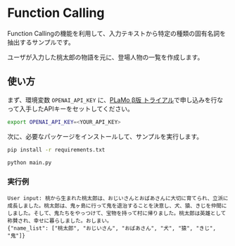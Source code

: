 Function Calling
================

Function Callingの機能を利用して、入力テキストから特定の種類の固有名詞を抽出するサンプルです。

ユーザが入力した桃太郎の物語を元に、登場人物の一覧を作成します。

## 使い方

まず、環境変数 `OPENAI_API_KEY` に、[PLaMo β版 トライアル](https://plamo.preferredai.jp/)で申し込みを行なって入手したAPIキーをセットしてください。

```sh
export OPENAI_API_KEY=<YOUR_API_KEY>
```

次に、必要なパッケージをインストールして、サンプルを実行します。

```sh
pip install -r requirements.txt

python main.py
```

### 実行例

```
User input: 桃から生まれた桃太郎は、おじいさんとおばあさんに大切に育てられ、立派に成長しました。桃太郎は、鬼ヶ島に行って鬼を退治することを決意し、犬、猿、きじを仲間にしました。そして、鬼たちをやっつけて、宝物を持って村に帰りました。桃太郎は英雄として称賛され、幸せに暮らしました。おしまい。
{"name_list": ["桃太郎", "おじいさん", "おばあさん", "犬", "猿", "きじ", "鬼"]}
```
